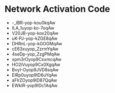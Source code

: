 # Network Activation Code
* -_lBR-yop-kou0kqAw
* ILA_1uyop-ko-7oqAw
* V20JB-yop-kox20qAw
* uK-PJ-yop-kZGE8qAw
* DHRnL-yop-kGOGMqAw
* cE63xuyop_ZzrmYqAw
* 4seDp-yop_ZzgPMqAw
* xpm3rOyop9CxxmcqAw
* HO2iVuyop9Cx0XgqAw
* BvyI-Oyop9JVD8sqAw
* ElRp0uyop9ID6uYqAw
* aFlrZOyop9ID87QqAw
* EWkIR-yop9IDc1AqAw